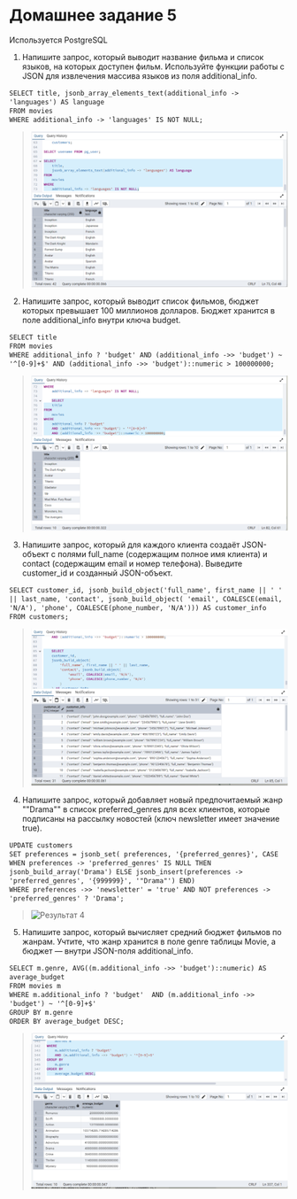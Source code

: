 # Домашнее задание 5

Используется PostgreSQL

1. Напишите запрос, который выводит название фильма и список языков, на которых доступен фильм. Используйте функции работы с JSON для извлечения массива языков из поля additional_info.


```
SELECT title, jsonb_array_elements_text(additional_info -> 'languages') AS language
FROM movies
WHERE additional_info -> 'languages' IS NOT NULL;              
```

>![Результат 1](/res6.png)

2. Напишите запрос, который выводит список фильмов, бюджет которых превышает 100 миллионов долларов. Бюджет хранится в поле additional_info внутри ключа budget.

```
SELECT title
FROM movies
WHERE additional_info ? 'budget' AND (additional_info ->> 'budget') ~ '^[0-9]+$' AND (additional_info ->> 'budget')::numeric > 100000000;
```

>![Результат 2](/res7.png)

3. Напишите запрос, который для каждого клиента создаёт JSON-объект с полями full_name (содержащим полное имя клиента) и contact (содержащим email и номер телефона). Выведите customer_id и созданный JSON-объект.

```
SELECT customer_id, jsonb_build_object('full_name', first_name || ' ' || last_name, 'contact', jsonb_build_object( 'email', COALESCE(email, 'N/A'), 'phone', COALESCE(phone_number, 'N/A'))) AS customer_info
FROM customers;
```

>![Результат 3](/res8.png)

4. Напишите запрос, который добавляет новый предпочитаемый жанр ""Drama"" в список preferred_genres для всех клиентов, которые подписаны на рассылку новостей (ключ newsletter имеет значение true).

```
UPDATE customers
SET preferences = jsonb_set( preferences, '{preferred_genres}', CASE WHEN preferences -> 'preferred_genres' IS NULL THEN jsonb_build_array('Drama') ELSE jsonb_insert(preferences -> 'preferred_genres', '{999999}', '"Drama"') END)
WHERE preferences ->> 'newsletter' = 'true' AND NOT preferences -> 'preferred_genres' ? 'Drama';
```
>![Результат 4](/res9.png)

5. Напишите запрос, который вычисляет средний бюджет фильмов по жанрам. Учтите, что жанр хранится в поле genre таблицы Movie, а бюджет — внутри JSON-поля additional_info.

```
SELECT m.genre, AVG((m.additional_info ->> 'budget')::numeric) AS average_budget
FROM movies m
WHERE m.additional_info ? 'budget'  AND (m.additional_info ->> 'budget') ~ '^[0-9]+$' 
GROUP BY m.genre
ORDER BY average_budget DESC;
```
>![Результат 5](/res10.png)

